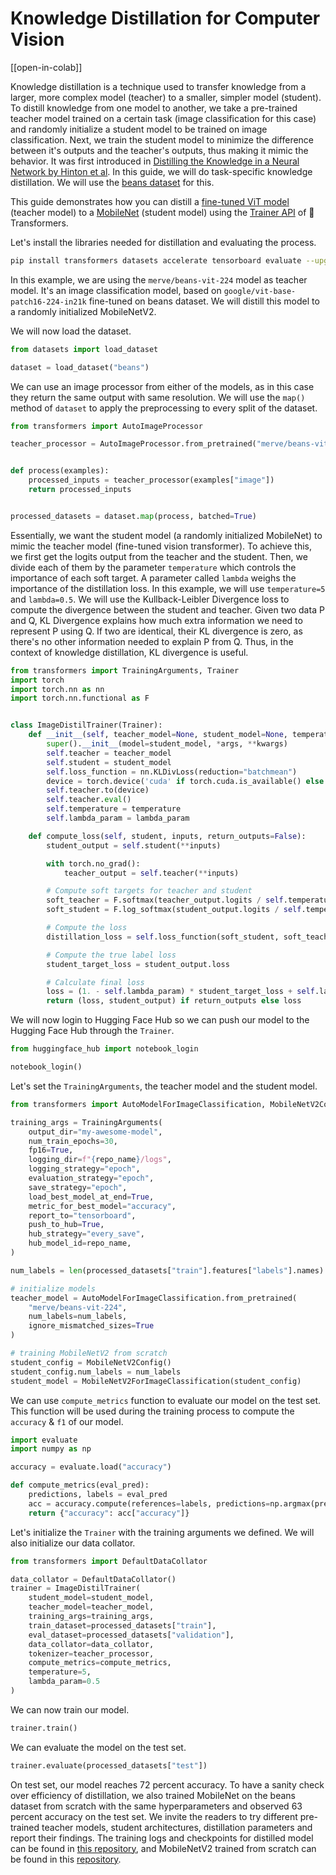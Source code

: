 <!--Copyright 2023 The HuggingFace Team. All rights reserved.

Licensed under the Apache License, Version 2.0 (the "License"); you may not use this file except in compliance with
the License. You may obtain a copy of the License at

http://www.apache.org/licenses/LICENSE-2.0

Unless required by applicable law or agreed to in writing, software distributed under the License is distributed on
an "AS IS" BASIS, WITHOUT WARRANTIES OR CONDITIONS OF ANY KIND, either express or implied. See the License for the
specific language governing permissions and limitations under the License.

⚠️ Note that this file is in Markdown but contain specific syntax for our doc-builder (similar to MDX) that may not be
rendered properly in your Markdown viewer.

-->
# Knowledge Distillation for Computer Vision

[[open-in-colab]]

Knowledge distillation is a technique used to transfer knowledge from a larger, more complex model (teacher) to a smaller, simpler model (student). To distill knowledge from one model to another, we take a pre-trained teacher model trained on a certain task (image classification for this case) and randomly initialize a student model to be trained on image classification. Next, we train the student model to minimize the difference between it's outputs and the teacher's outputs, thus making it mimic the behavior. It was first introduced in [Distilling the Knowledge in a Neural Network by Hinton et al](https://arxiv.org/abs/1503.02531). In this guide, we will do task-specific knowledge distillation. We will use the [beans dataset](https://huggingface.co/datasets/beans) for this.

This guide demonstrates how you can distill a [fine-tuned ViT model](https://huggingface.co/merve/vit-mobilenet-beans-224) (teacher model) to a [MobileNet](https://huggingface.co/google/mobilenet_v2_1.4_224) (student model) using the [Trainer API](https://huggingface.co/docs/transformers/en/main_classes/trainer#trainer) of 🤗 Transformers. 

Let's install the libraries needed for distillation and evaluating the process. 

```bash
pip install transformers datasets accelerate tensorboard evaluate --upgrade
```

In this example, we are using the `merve/beans-vit-224` model as teacher model. It's an image classification model, based on `google/vit-base-patch16-224-in21k` fine-tuned on beans dataset. We will distill this model to a randomly initialized MobileNetV2.

We will now load the dataset. 

```python
from datasets import load_dataset

dataset = load_dataset("beans")
```

We can use an image processor from either of the models, as in this case they return the same output with same resolution. We will use the `map()` method of `dataset` to apply the preprocessing to every split of the dataset.

```python
from transformers import AutoImageProcessor

teacher_processor = AutoImageProcessor.from_pretrained("merve/beans-vit-224")


def process(examples):
    processed_inputs = teacher_processor(examples["image"])
    return processed_inputs


processed_datasets = dataset.map(process, batched=True)
```

Essentially, we want the student model (a randomly initialized MobileNet) to mimic the teacher model (fine-tuned vision transformer). To achieve this, we first get the logits output from the teacher and the student. Then, we divide each of them by the parameter `temperature` which controls the importance of each soft target. A parameter called `lambda` weighs the importance of the distillation loss. In this example, we will use `temperature=5` and `lambda=0.5`. We will use the Kullback-Leibler Divergence loss to compute the divergence between the student and teacher. Given two data P and Q, KL Divergence explains how much extra information we need to represent P using Q. If two are identical, their KL divergence is zero, as there's no other information needed to explain P from Q. Thus, in the context of knowledge distillation, KL divergence is useful.

```python
from transformers import TrainingArguments, Trainer
import torch
import torch.nn as nn
import torch.nn.functional as F


class ImageDistilTrainer(Trainer):
    def __init__(self, teacher_model=None, student_model=None, temperature=None, lambda_param=None, *args, **kwargs):
        super().__init__(model=student_model, *args, **kwargs)
        self.teacher = teacher_model
        self.student = student_model
        self.loss_function = nn.KLDivLoss(reduction="batchmean")
        device = torch.device('cuda' if torch.cuda.is_available() else 'cpu')
        self.teacher.to(device)
        self.teacher.eval()
        self.temperature = temperature
        self.lambda_param = lambda_param

    def compute_loss(self, student, inputs, return_outputs=False):
        student_output = self.student(**inputs)

        with torch.no_grad():
            teacher_output = self.teacher(**inputs)

        # Compute soft targets for teacher and student
        soft_teacher = F.softmax(teacher_output.logits / self.temperature, dim=-1)
        soft_student = F.log_softmax(student_output.logits / self.temperature, dim=-1)

        # Compute the loss
        distillation_loss = self.loss_function(soft_student, soft_teacher) * (self.temperature ** 2)

        # Compute the true label loss
        student_target_loss = student_output.loss

        # Calculate final loss
        loss = (1. - self.lambda_param) * student_target_loss + self.lambda_param * distillation_loss
        return (loss, student_output) if return_outputs else loss
```

We will now login to Hugging Face Hub so we can push our model to the Hugging Face Hub through the `Trainer`. 

```python
from huggingface_hub import notebook_login

notebook_login()
```

Let's set the `TrainingArguments`, the teacher model and the student model.

```python
from transformers import AutoModelForImageClassification, MobileNetV2Config, MobileNetV2ForImageClassification

training_args = TrainingArguments(
    output_dir="my-awesome-model",
    num_train_epochs=30,
    fp16=True,
    logging_dir=f"{repo_name}/logs",
    logging_strategy="epoch",
    evaluation_strategy="epoch",
    save_strategy="epoch",
    load_best_model_at_end=True,
    metric_for_best_model="accuracy",
    report_to="tensorboard",
    push_to_hub=True,
    hub_strategy="every_save",
    hub_model_id=repo_name,
)

num_labels = len(processed_datasets["train"].features["labels"].names)

# initialize models
teacher_model = AutoModelForImageClassification.from_pretrained(
    "merve/beans-vit-224",
    num_labels=num_labels,
    ignore_mismatched_sizes=True
)

# training MobileNetV2 from scratch
student_config = MobileNetV2Config()
student_config.num_labels = num_labels
student_model = MobileNetV2ForImageClassification(student_config)
```

We can use `compute_metrics` function to evaluate our model on the test set. This function will be used during the training process to compute the `accuracy` & `f1` of our model.

```python
import evaluate
import numpy as np

accuracy = evaluate.load("accuracy")

def compute_metrics(eval_pred):
    predictions, labels = eval_pred
    acc = accuracy.compute(references=labels, predictions=np.argmax(predictions, axis=1))
    return {"accuracy": acc["accuracy"]}
```

Let's initialize the `Trainer` with the training arguments we defined. We will also initialize our data collator.

```python
from transformers import DefaultDataCollator

data_collator = DefaultDataCollator()
trainer = ImageDistilTrainer(
    student_model=student_model,
    teacher_model=teacher_model,
    training_args=training_args,
    train_dataset=processed_datasets["train"],
    eval_dataset=processed_datasets["validation"],
    data_collator=data_collator,
    tokenizer=teacher_processor,
    compute_metrics=compute_metrics,
    temperature=5,
    lambda_param=0.5
)
```

We can now train our model.

```python
trainer.train()
```

We can evaluate the model on the test set.

```python
trainer.evaluate(processed_datasets["test"])
```

On test set, our model reaches 72 percent accuracy. To have a sanity check over efficiency of distillation, we also trained MobileNet on the beans dataset from scratch with the same hyperparameters and observed 63 percent accuracy on the test set. We invite the readers to try different pre-trained teacher models, student architectures, distillation parameters and report their findings. The training logs and checkpoints for distilled model can be found in [this repository](https://huggingface.co/merve/vit-mobilenet-beans-224), and MobileNetV2 trained from scratch can be found in this [repository](https://huggingface.co/merve/resnet-mobilenet-beans-5).
